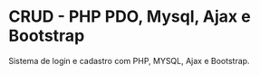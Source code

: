 # CRUD - PHP PDO, Mysql, Ajax e Bootstrap
Sistema de login e cadastro com PHP, MYSQL, Ajax e Bootstrap.
